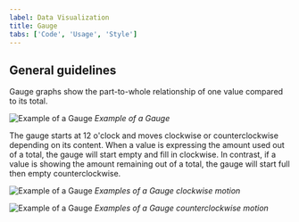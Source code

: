 ```yaml
---
label: Data Visualization
title: Gauge
tabs: ['Code', 'Usage', 'Style']
---
```


## General guidelines

Gauge graphs show the part-to-whole relationship of one value compared to its total.

![Example of a Gauge](images/usage-circle-gauge.png)
_Example of a Gauge_

The gauge starts at 12 o'clock and moves clockwise or counterclockwise depending on its content. When a value is expressing the amount used out of a total, the gauge will start empty and fill in clockwise. In contrast, if a value is showing the amount remaining out of a total, the gauge will start full then empty counterclockwise.

![Example of a Gauge](images/usage-gauge-1.gif)
_Examples of a Gauge clockwise motion_

![Example of a Gauge](images/usage-gauge-2.gif)
_Examples of a Gauge counterclockwise motion_
